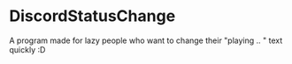 # DiscordStatusChange
A program made for lazy people who want to change their "playing .. " text quickly :D
